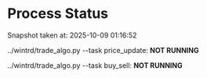# Process Status

Snapshot taken at: 2025-10-09 01:16:52

../wintrd/trade_algo.py --task price_update: **NOT RUNNING**

../wintrd/trade_algo.py --task buy_sell: **NOT RUNNING**

